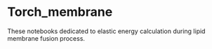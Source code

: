 # Torch_membrane
 These notebooks dedicated to elastic energy calculation during lipid membrane fusion process.

